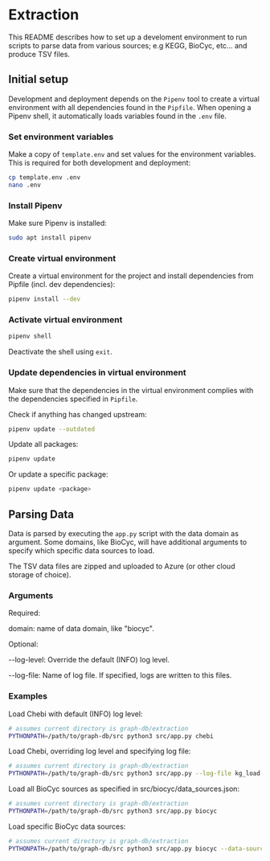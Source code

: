 # Extraction

This README describes how to set up a develoment environment to run scripts to parse data from various sources; e.g KEGG, BioCyc, etc... and produce TSV files.

## Initial setup

Development and deployment depends on the `Pipenv` tool to create a virtual environment with all dependencies found in the `Pipfile`. When opening a Pipenv shell, it automatically loads variables found in the `.env` file.

### Set environment variables
Make a copy of `template.env` and set values for the environment variables.
This is required for both development and deployment:

``` bash
cp template.env .env
nano .env
```

### Install Pipenv
Make sure Pipenv is installed:

``` bash
sudo apt install pipenv
```

### Create virtual environment
Create a virtual environment for the project and install dependencies from Pipfile (incl. dev dependencies):

``` bash
pipenv install --dev
```

### Activate virtual environment
``` bash
pipenv shell
```

Deactivate the shell using `exit`.

### Update dependencies in virtual environment

Make sure that the dependencies in the virtual environment complies with the dependencies specified in `Pipfile`.

Check if anything has changed upstream:
``` bash
pipenv update --outdated
```

Update all packages:
``` bash
pipenv update
```

Or update a specific package:
``` bash
pipenv update <package>
```

## Parsing Data

Data is parsed by executing the `app.py` script with the data domain as argument. Some domains, like BioCyc, will have additional arguments to specify which specific data sources to load.

The TSV data files are zipped and uploaded to Azure (or other cloud storage of choice).

### Arguments
Required:

domain: name of data domain, like "biocyc".

Optional:

--log-level: Override the default (INFO) log level.

--log-file: Name of log file. If specified, logs are written to this files.

### Examples
Load Chebi with default (INFO) log level:
```bash
# assumes current directory is graph-db/extraction
PYTHONPATH=/path/to/graph-db/src python3 src/app.py chebi
```

Load Chebi, overriding log level and specifying log file:
```bash
# assumes current directory is graph-db/extraction
PYTHONPATH=/path/to/graph-db/src python3 src/app.py --log-file kg_load.log --log-level DEBUG chebi
```

Load all BioCyc sources as specified in src/biocyc/data_sources.json:
```bash
# assumes current directory is graph-db/extraction
PYTHONPATH=/path/to/graph-db/src python3 src/app.py biocyc
```

Load specific BioCyc data sources:
```bash
# assumes current directory is graph-db/extraction
PYTHONPATH=/path/to/graph-db/src python3 src/app.py biocyc --data-sources EcoCyc YeastCyc MetaCyc
```